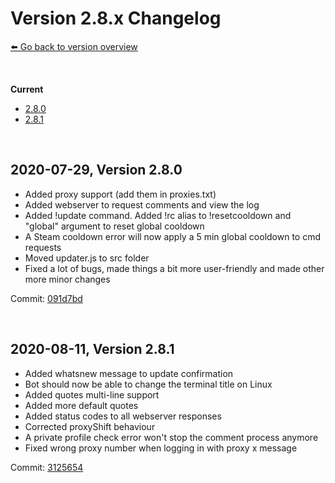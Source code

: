 # Version 2.8.x Changelog
[⬅️ Go back to version overview](../version_changelogs.md)

&nbsp;

**Current**  
- [2.8.0](#2.8.0)
- [2.8.1](#2.8.1)
  
&nbsp;

<a id="2.8.0"></a>

## **2020-07-29, Version 2.8.0**
- Added proxy support (add them in proxies.txt)
- Added webserver to request comments and view the log
- Added !update command. Added !rc alias to !resetcooldown and "global" argument to reset global cooldown
- A Steam cooldown error will now apply a 5 min global cooldown to cmd requests
- Moved updater.js to src folder
- Fixed a lot of bugs, made things a bit more user-friendly and made other more minor changes

Commit: [091d7bd](https://github.com/HerrEurobeat/steam-comment-service-bot/commit/091d7bd)

&nbsp;

<a id="2.8.1"></a>

## **2020-08-11, Version 2.8.1**
- Added whatsnew message to update confirmation
- Bot should now be able to change the terminal title on Linux
- Added quotes multi-line support
- Added more default quotes
- Added status codes to all webserver responses
- Corrected proxyShift behaviour
- A private profile check error won't stop the comment process anymore
- Fixed wrong proxy number when logging in with proxy x message

Commit: [3125654](https://github.com/HerrEurobeat/steam-comment-service-bot/commit/3125654)